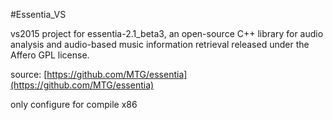 #Essentia_VS

vs2015 project for essentia-2.1_beta3, an open-source C++ library for audio analysis and audio-based music information retrieval released under the Affero GPL license.

source: [https://github.com/MTG/essentia](https://github.com/MTG/essentia)

only configure for compile x86

